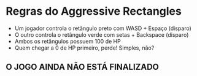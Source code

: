 # Regras do Aggressive Rectangles
- Um jogador controla o retângulo preto com WASD + Espaço (disparo)
- O outro controla o retângulo verde com setas + Backspace (disparo)
- Ambos os retângulos possuem 100 de HP
- Quem chegar a 0 de HP primeiro, perde! Simples, não?

## O JOGO AINDA NÃO ESTÁ FINALIZADO
